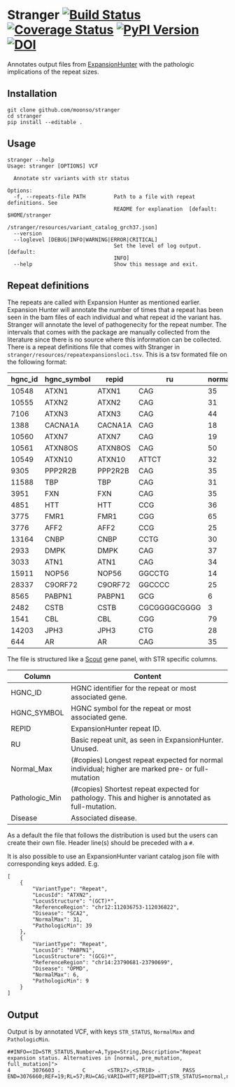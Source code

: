 # Stranger [![Build Status][travis-image]][travis-url] [![Coverage Status][coveralls-image]][coveralls-url] [![PyPI Version][pypi-img]][pypi-url][![DOI][doi-image]][doi-url]

Annotates output files from [ExpansionHunter][hunter] with the pathologic implications of the repeat sizes.

## Installation

```
git clone github.com/moonso/stranger
cd stranger
pip install --editable .
```

## Usage

```
stranger --help
Usage: stranger [OPTIONS] VCF

  Annotate str variants with str status

Options:
  -f, --repeats-file PATH         Path to a file with repeat definitions. See
                                  README for explanation  [default: $HOME/stranger
                                  /stranger/resources/variant_catalog_grch37.json]
  --version
  --loglevel [DEBUG|INFO|WARNING|ERROR|CRITICAL]
                                  Set the level of log output.  [default:
                                  INFO]
  --help                          Show this message and exit.

```


## Repeat definitions

The repeats are called with Expansion Hunter as mentioned earlier. Expansion Hunter will annotate the number of times that a repeat has been seen in the bam files of each individual and what repeat id the variant has.
Stranger will annotate the level of pathogenecity for the repeat number. The intervals that comes with the package are manually collected from the literature since there is no source where this information can be collected.
There is a repeat definitions file that comes with Stranger in `stranger/resources/repeatexpansionsloci.tsv`. This is a tsv formated file on the following format:

| hgnc_id | hgnc_symbol | repid | ru | normal_max | pathologic_min | disease |
| ------- | ------- | ------- | ------- | ------- | ------- | ------- |
| 10548 | ATXN1 | ATXN1 | CAG | 35 | 45 | SCA1 |
| 10555 | ATXN2 | ATXN2 | CAG | 31 | 39 | SCA2 |
| 7106 | ATXN3 | ATXN3 | CAG | 44 | 60 | SCA3 |
| 1388 | CACNA1A | CACNA1A | CAG | 18 | 20 | SCA6 |
| 10560 | ATXN7 | ATXN7 | CAG | 19 | 37 | SCA7 |
| 10561 | ATXN8OS | ATXN8OS | CAG | 50 | 80 | SCA8 |
| 10549 | ATXN10 | ATXN10 | ATTCT | 32 | 800 | SCA10 |
| 9305 | PPP2R2B | PPP2R2B | CAG | 35 | 49 | SCA12 |
| 11588 | TBP | TBP | CAG | 31 | 49 | SCA17 |
| 3951 | FXN | FXN | CAG | 35 | 51 | FRDA |
| 4851 | HTT | HTT | CCG | 36 | 37 | Huntington |
| 3775 | FMR1 | FMR1 | CGG | 65 | 200 | FragileX |
| 3776 | AFF2 | AFF2 | CCG | 25 | 200 | FRAXE |
| 13164 | CNBP | CNBP | CCTG | 30 | 75 | DM2 |
| 2933 | DMPK | DMPK | CAG | 37 | 50 | DM1 |
| 3033 | ATN1 | ATN1 | CAG | 34 | 49 | DRPLA |
| 15911 | NOP56 | NOP56 | GGCCTG | 14 | 650 | SCA36 |
| 28337 | C9ORF72 | C9ORF72 | GGCCCC | 25 | 40 | FTDALS1 |
| 8565 | PABPN1 | PABPN1 | GCG | 6 | 10 | OPMD |
| 2482 | CSTB | CSTB | CGCGGGGCGGGG | 3 | 30 | EPM1 |
| 1541 | CBL | CBL | CGG | 79 | 100 | FRAX11B |
| 14203 | JPH3 | JPH3 | CTG | 28 | 40 | HDL2 |
| 644 | AR | AR | CAG | 35 | 38 | SBMA |

The file is structured like a [Scout](https://github.com/Clinical-Genomics/scout) gene panel, with STR specific columns.

| Column | Content |
| ------- | ------- |
| HGNC_ID | HGNC identifier for the repeat or most associated gene. |
| HGNC_SYMBOL |HGNC symbol for the repeat or most associated gene. |
| REPID | ExpansionHunter repeat ID. |
| RU | Basic repeat unit, as seen in ExpansionHunter. Unused. |
| Normal_Max | (#copies) Longest repeat expected for normal individual; higher are marked pre- or full-mutation | 
| Pathologic_Min | (#copies) Shortest repeat expected for pathology. This and higher is annotated as full-mutation. |
| Disease | Associated disease. |

As a default the file that follows the distribution is used but the users can create their own file.
Header line(s) should be preceded with a `#`. 

It is also possible to use an ExpansionHunter variant catalog json file with corresponding keys added. E.g.
```
[
    {
        "VariantType": "Repeat",
        "LocusId": "ATXN2",
        "LocusStructure": "(GCT)*",
        "ReferenceRegion": "chr12:112036753-112036822",
        "Disease": "SCA2",
        "NormalMax": 31,
        "PathologicMin": 39
    },
    {
        "VariantType": "Repeat",
        "LocusId": "PABPN1",
        "LocusStructure": "(GCG)*",
        "ReferenceRegion": "chr14:23790681-23790699",
        "Disease": "OPMD",
        "NormalMax": 6,
        "PathologicMin": 9
    }
]
```

## Output

Output is by annotated VCF, with keys `STR_STATUS`, `NormalMax` and `PathologicMin`.

```
##INFO=<ID=STR_STATUS,Number=A,Type=String,Description="Repeat expansion status. Alternatives in [normal, pre_mutation, full_mutation]">
4       3076603 .       C       <STR17>,<STR18> .       PASS    END=3076660;REF=19;RL=57;RU=CAG;VARID=HTT;REPID=HTT;STR_STATUS=normal,normal 
```

[hunter]: https://github.com/Illumina/ExpansionHunter

[travis-url]: https://travis-ci.com/moonso/stranger
[travis-image]: https://travis-ci.com/moonso/stranger.svg?branch=master
[pypi-img]: https://img.shields.io/pypi/v/stranger.svg?style=flat-square
[pypi-url]: https://pypi.python.org/pypi/stranger/
[coveralls-url]: https://coveralls.io/github/moonso/stranger
[coveralls-image]: https://coveralls.io/repos/github/moonso/stranger/badge.svg?branch=master
[doi-image]: https://zenodo.org/badge/158848858.svg
[doi-url]: https://zenodo.org/badge/latestdoi/158848858
